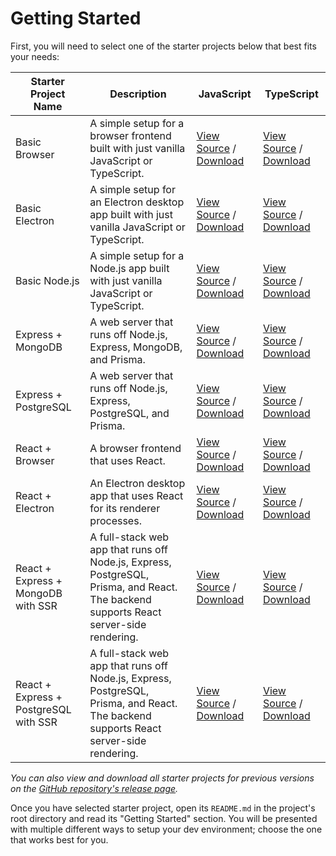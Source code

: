 # Getting Started

First, you will need to select one of the starter projects below that best fits your needs:

| Starter Project Name                  | Description                                                                                                                           | JavaScript                                                                                                                                                                                                                                              | TypeScript                                                                                                                                                                                                                                                    |
| ------------------------------------- | ------------------------------------------------------------------------------------------------------------------------------------- | ------------------------------------------------------------------------------------------------------------------------------------------------------------------------------------------------------------------------------------------------------- | ------------------------------------------------------------------------------------------------------------------------------------------------------------------------------------------------------------------------------------------------------------- |
| Basic Browser                         | A simple setup for a browser frontend built with just vanilla JavaScript or TypeScript.                                               | [View Source](https://github.com/mattlean/lean-js-app-starter/tree/v1.1.0-dev/starters/basic-browser) / [Download](https://github.com/mattlean/lean-js-app-starter/releases/download/v1.1.0-dev/ljas-basic-browser_1-0-0.zip)                           | [View Source](https://github.com/mattlean/lean-js-app-starter/tree/v1.1.0-dev/starters/basic-browser-ts) / [Download](https://github.com/mattlean/lean-js-app-starter/releases/download/v1.1.0-dev/ljas-basic-browser-ts_1-0-0.zip)                           |
| Basic Electron                        | A simple setup for an Electron desktop app built with just vanilla JavaScript or TypeScript.                                          | [View Source](https://github.com/mattlean/lean-js-app-starter/tree/v1.1.0-dev/starters/basic-electron) / [Download](https://github.com/mattlean/lean-js-app-starter/releases/download/v1.1.0-dev/ljas-basic-electron_1-0-0.zip)                         | [View Source](https://github.com/mattlean/lean-js-app-starter/tree/v1.1.0-dev/starters/basic-electron-ts) / [Download](https://github.com/mattlean/lean-js-app-starter/releases/download/v1.1.0-dev/ljas-basic-electron-ts_1-0-0.zip)                         |
| Basic Node.js                         | A simple setup for a Node.js app built with just vanilla JavaScript or TypeScript.                                                    | [View Source](https://github.com/mattlean/lean-js-app-starter/tree/v1.1.0-dev/starters/basic-node) / [Download](https://github.com/mattlean/lean-js-app-starter/releases/download/v1.1.0-dev/ljas-basic-node_1-0-0.zip)                                 | [View Source](https://github.com/mattlean/lean-js-app-starter/tree/v1.1.0-dev/starters/basic-node-ts) / [Download](https://github.com/mattlean/lean-js-app-starter/releases/download/v1.1.0-dev/ljas-basic-node-ts_1-0-0.zip)                                 |
| Express + MongoDB                     | A web server that runs off Node.js, Express, MongoDB, and Prisma.                                                                     | [View Source](https://github.com/mattlean/lean-js-app-starter/tree/v1.1.0-dev/starters/express-mongo) / [Download](https://github.com/mattlean/lean-js-app-starter/releases/download/v1.1.0-dev/ljas-express-mongo_1-0-0.zip)                           | [View Source](https://github.com/mattlean/lean-js-app-starter/tree/v1.1.0-dev/starters/express-mongo-ts) / [Download](https://github.com/mattlean/lean-js-app-starter/releases/download/v1.1.0-dev/ljas-express-mongo-ts_1-0-0.zip)                           |
| Express + PostgreSQL                  | A web server that runs off Node.js, Express, PostgreSQL, and Prisma.                                                                  | [View Source](https://github.com/mattlean/lean-js-app-starter/tree/v1.1.0-dev/starters/express-postgres) / [Download](https://github.com/mattlean/lean-js-app-starter/releases/download/v1.1.0-dev/ljas-express-postgres_1-0-0.zip)                     | [View Source](https://github.com/mattlean/lean-js-app-starter/tree/v1.1.0-dev/starters/express-postgres-ts) / [Download](https://github.com/mattlean/lean-js-app-starter/releases/download/v1.1.0-dev/ljas-express-postgres-ts_1-0-0.zip)                     |
| React + Browser                       | A browser frontend that uses React.                                                                                                   | [View Source](https://github.com/mattlean/lean-js-app-starter/tree/v1.1.0-dev/starters/react-browser) / [Download](https://github.com/mattlean/lean-js-app-starter/releases/download/v1.1.0-dev/ljas-react-browser_1-0-0.zip)                           | [View Source](https://github.com/mattlean/lean-js-app-starter/tree/v1.1.0-dev/starters/react-browser-ts) / [Download](https://github.com/mattlean/lean-js-app-starter/releases/download/v1.1.0-dev/ljas-react-browser-ts_1-0-0.zip)                           |
| React + Electron                      | An Electron desktop app that uses React for its renderer processes.                                                                   | [View Source](https://github.com/mattlean/lean-js-app-starter/tree/v1.1.0-dev/starters/react-electron) / [Download](https://github.com/mattlean/lean-js-app-starter/releases/download/v1.1.0-dev/ljas-react-electron_1-0-0.zip)                         | [View Source](https://github.com/mattlean/lean-js-app-starter/tree/v1.1.0-dev/starters/react-electron-ts) / [Download](https://github.com/mattlean/lean-js-app-starter/releases/download/v1.1.0-dev/ljas-react-electron-ts_1-0-0.zip)                         |
| React + Express + MongoDB with SSR    | A full-stack web app that runs off Node.js, Express, PostgreSQL, Prisma, and React. The backend supports React server-side rendering. | [View Source](https://github.com/mattlean/lean-js-app-starter/tree/v1.1.0-dev/starters/react-express-mongo-ssr) / [Download](https://github.com/mattlean/lean-js-app-starter/releases/download/v1.1.0-dev/ljas-react-express-mongo-ssr_1-0-0.zip)       | [View Source](https://github.com/mattlean/lean-js-app-starter/tree/v1.1.0-dev/starters/react-express-mongo-ssr-ts) / [Download](https://github.com/mattlean/lean-js-app-starter/releases/download/v1.1.0-dev/ljas-react-express-mongo-ssr-ts_1-0-0.zip)       |
| React + Express + PostgreSQL with SSR | A full-stack web app that runs off Node.js, Express, PostgreSQL, Prisma, and React. The backend supports React server-side rendering. | [View Source](https://github.com/mattlean/lean-js-app-starter/tree/v1.1.0-dev/starters/react-express-postgres-ssr) / [Download](https://github.com/mattlean/lean-js-app-starter/releases/download/v1.1.0-dev/ljas-react-express-postgres-ssr_1-0-0.zip) | [View Source](https://github.com/mattlean/lean-js-app-starter/tree/v1.1.0-dev/starters/react-express-postgres-ssr-ts) / [Download](https://github.com/mattlean/lean-js-app-starter/releases/download/v1.1.0-dev/ljas-react-express-postgres-ssr-ts_1-0-0.zip) |

_You can also view and download all starter projects for previous versions on the [GitHub repository's release page](https://github.com/mattlean/lean-js-app-starter/releases)._

Once you have selected starter project, open its `README.md` in the project's root directory and read its "Getting Started" section. You will be presented with multiple different ways to setup your dev environment; choose the one that works best for you.
